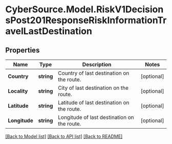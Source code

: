 # CyberSource.Model.RiskV1DecisionsPost201ResponseRiskInformationTravelLastDestination
## Properties

Name | Type | Description | Notes
------------ | ------------- | ------------- | -------------
**Country** | **string** | Country of last destination on the route. | [optional] 
**Locality** | **string** | City of last destination on the route. | [optional] 
**Latitude** | **string** | Latitude of last destination on the route. | [optional] 
**Longitude** | **string** | Longitude of last destination on the route. | [optional] 

[[Back to Model list]](../README.md#documentation-for-models) [[Back to API list]](../README.md#documentation-for-api-endpoints) [[Back to README]](../README.md)

